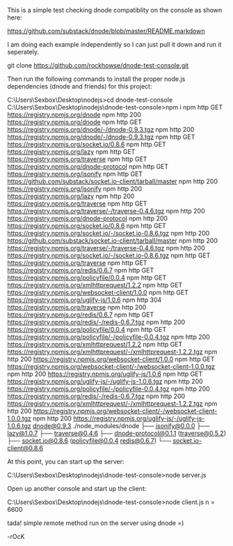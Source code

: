 This is a simple test checking dnode compatiblity on the console as shown here:

https://github.com/substack/dnode/blob/master/README.markdown

I am doing each example independently so I can just pull it down and run it seperately.

git clone https://github.com/rockhowse/dnode-test-console.git

Then run the following commands to install the proper node.js dependencies (dnode and friends) for this project:

C:\Users\Sexbox\Desktop\nodejs>cd dnode-test-console
C:\Users\Sexbox\Desktop\nodejs\dnode-test-console>npm i
npm http GET https://registry.npmjs.org/dnode
npm http 200 https://registry.npmjs.org/dnode
npm http GET https://registry.npmjs.org/dnode/-/dnode-0.9.3.tgz
npm http 200 https://registry.npmjs.org/dnode/-/dnode-0.9.3.tgz
npm http GET https://registry.npmjs.org/socket.io/0.8.6
npm http GET https://registry.npmjs.org/lazy
npm http GET https://registry.npmjs.org/traverse
npm http GET https://registry.npmjs.org/dnode-protocol
npm http GET https://registry.npmjs.org/jsonify
npm http GET https://github.com/substack/socket.io-client/tarball/master
npm http 200 https://registry.npmjs.org/jsonify
npm http 200 https://registry.npmjs.org/lazy
npm http 200 https://registry.npmjs.org/traverse
npm http GET https://registry.npmjs.org/traverse/-/traverse-0.4.6.tgz
npm http 200 https://registry.npmjs.org/dnode-protocol
npm http 200 https://registry.npmjs.org/socket.io/0.8.6
npm http GET https://registry.npmjs.org/socket.io/-/socket.io-0.8.6.tgz
npm http 200 https://github.com/substack/socket.io-client/tarball/master
npm http 200 https://registry.npmjs.org/traverse/-/traverse-0.4.6.tgz
npm http 200 https://registry.npmjs.org/socket.io/-/socket.io-0.8.6.tgz
npm http GET https://registry.npmjs.org/traverse
npm http GET https://registry.npmjs.org/redis/0.6.7
npm http GET https://registry.npmjs.org/policyfile/0.0.4
npm http GET https://registry.npmjs.org/xmlhttprequest/1.2.2
npm http GET https://registry.npmjs.org/websocket-client/1.0.0
npm http GET https://registry.npmjs.org/uglify-js/1.0.6
npm http 304 https://registry.npmjs.org/traverse
npm http 200 https://registry.npmjs.org/redis/0.6.7
npm http GET https://registry.npmjs.org/redis/-/redis-0.6.7.tgz
npm http 200 https://registry.npmjs.org/policyfile/0.0.4
npm http GET https://registry.npmjs.org/policyfile/-/policyfile-0.0.4.tgz
npm http 200 https://registry.npmjs.org/xmlhttprequest/1.2.2
npm http GET https://registry.npmjs.org/xmlhttprequest/-/xmlhttprequest-1.2.2.tgz
npm http 200 https://registry.npmjs.org/websocket-client/1.0.0
npm http GET https://registry.npmjs.org/websocket-client/-/websocket-client-1.0.0.tgz
npm http 200 https://registry.npmjs.org/uglify-js/1.0.6
npm http GET https://registry.npmjs.org/uglify-js/-/uglify-js-1.0.6.tgz
npm http 200 https://registry.npmjs.org/policyfile/-/policyfile-0.0.4.tgz
npm http 200 https://registry.npmjs.org/redis/-/redis-0.6.7.tgz
npm http 200 https://registry.npmjs.org/xmlhttprequest/-/xmlhttprequest-1.2.2.tgz
npm http 200 https://registry.npmjs.org/websocket-client/-/websocket-client-1.0.0.tgz
npm http 200 https://registry.npmjs.org/uglify-js/-/uglify-js-1.0.6.tgz
dnode@0.9.3 ./node_modules/dnode
├── jsonify@0.0.0
├── lazy@1.0.7
├── traverse@0.4.6
├── dnode-protocol@0.1.1 (traverse@0.5.2)
├── socket.io@0.8.6 (policyfile@0.0.4 redis@0.6.7)
└── socket.io-client@0.8.6

At this point, you can start up the server:

C:\Users\Sexbox\Desktop\nodejs\dnode-test-console>node server.js

Open up another console and start up the client:

C:\Users\Sexbox\Desktop\nodejs\dnode-test-console>node client.js
n = 6600

tada! simple remote method run on the server using dnode =)

-rOcK



